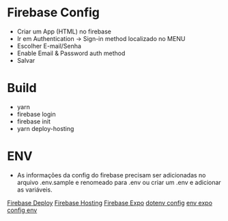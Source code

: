 # Firebase Config

- Criar um App (HTML) no firebase
- Ir em Authentication -> Sign-in method localizado no MENU
- Escolher E-mail/Senha
- Enable Email & Password auth method
- Salvar

# Build

- yarn
- firebase login
- firebase init
- yarn deploy-hosting

# ENV
- As informações da config do firebase precisam ser adicionadas no arquivo .env.sample e renomeado para .env ou criar um .env e adicionar as variáveis.

[Firebase Deploy](https://www.tutorialspoint.com/firebase/firebase_deploying.htm)
[Firebase Hosting](https://firebase.google.com/docs/hosting/quickstart?hl=pt-br)
[Firebase Expo](https://docs.expo.dev/guides/using-firebase/)
[dotenv config](https://github.com/motdotla/dotenv#config)
[env expo](https://docs.expo.dev/guides/environment-variables/)
[config env](https://firebase.google.com/docs/functions/config-env)
